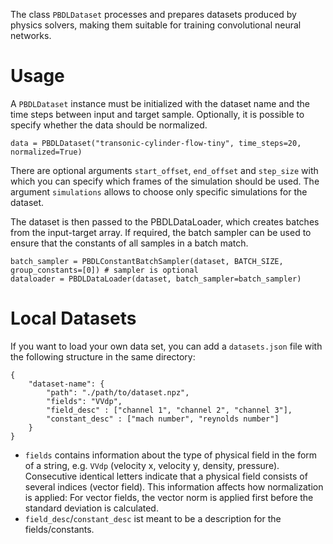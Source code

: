 The class `PBDLDataset` processes and prepares datasets produced by physics solvers, making them suitable for training convolutional neural networks.

# Usage
A `PBDLDataset` instance must be initialized with the dataset name and the time steps between input and target sample. Optionally, it is possible to specify whether the data should be normalized.

    data = PBDLDataset("transonic-cylinder-flow-tiny", time_steps=20, normalized=True)

There are optional arguments `start_offset`, `end_offset` and `step_size` with which you can specify which frames of the simulation should be used. The argument `simulations` allows to choose only specific simulations for the dataset.

The dataset is then passed to the PBDLDataLoader, which creates batches from the input-target array. If required, the batch sampler can be used to ensure that the constants of all samples in a batch match.

    batch_sampler = PBDLConstantBatchSampler(dataset, BATCH_SIZE, group_constants=[0]) # sampler is optional
    dataloader = PBDLDataLoader(dataset, batch_sampler=batch_sampler)

# Local Datasets
If you want to load your own data set, you can add a `datasets.json` file with the following structure in the same directory:

    {
        "dataset-name": {
            "path": "./path/to/dataset.npz",
            "fields": "VVdp",
            "field_desc" : ["channel 1", "channel 2", "channel 3"],
            "constant_desc" : ["mach number", "reynolds number"]
        }
    }

- `fields` contains information about the type of physical field in the form
of a string, e.g. `VVdp` (velocity x, velocity y, density, pressure). Consecutive identical letters indicate that a physical field consists of several indices (vector field). This information affects how normalization is applied: For vector fields, the vector norm is applied first before the standard deviation is calculated.
- `field_desc`/`constant_desc` ist meant to be a description for the fields/constants.